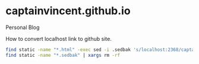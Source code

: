# captainvincent.github.io
Personal Blog

How to convert localhost link to github site.
```bash
find static -name "*.html" -exec sed -i .sedbak 's/localhost:2368/captainvincent.github.io/g' '{}' \;
find static -name "*.sedbak" | xargs rm -rf
```
